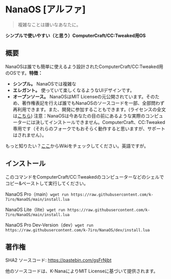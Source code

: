 # NanaOS [アルファ]
> 複雑なことは嫌いなあなたに。

**シンプルで使いやすい（と思う）ComputerCraft/CC:Tweaked用OS**

## 概要
NanaOSは誰でも簡単に使えるよう設計されたComputerCraft/CC:Tweaked用のOSです。**特徴：**
- **シンプル。** NanaOSでは複雑な
- **エレガント。** 使っていて楽しくなるようなUIデザインです。
- **オープンソース。** NanaOSはMIT Licenseの元公開されています。そのため、著作権表記を行えば誰でもNanaOSのソースコードを一部、全部問わず再利用できます。また、開発に参加することもできます。(ライセンスの全文は[こちら](LICENSE))
注意：NanaOSは今あなたの目の前にあるような実際のコンピューターには決してインストールできません。ComputerCraft、CC:Tweaked専用です（それらのフォークでもおそらく動作すると思いますが、サポートはされません）。

もっと知りたい？[ここ](https://github.com/k-nanairo/NanaOS/wiki)からWikiをチェックしてください。英語ですが。

## インストール
このコマンドをComputerCraft/CC:Tweakedのコンピューターなどのシェルでコピー&ペーストして実行してください。

NanaOS Pro（main）`wget run https://raw.githubusercontent.com/k-7iro/NanaOS/main/install.lua`


NanaOS Lite（lite）`wget run https://raw.githubusercontent.com/k-7iro/NanaOS/main/install.lua`

NanaOS Pro Dev-Version（dev）`wget run https://raw.githubusercontent.com/k-7iro/NanaOS/dev/install.lua`

## 著作権
SHA2 ソースコード: https://pastebin.com/gsFrNjbt

他のソースコードは、K-NanaによりMIT Licenseに基づいて提供されます。
